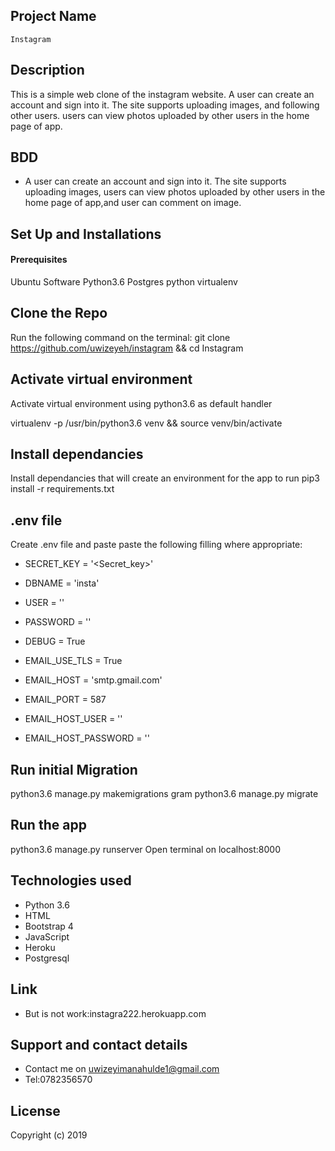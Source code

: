 ## Project Name
    Instagram

## Description
This is a simple web clone of the instagram website. A user can create an account and sign into it. The site supports uploading images, and following other users. users can view photos uploaded by other users in the home page of app.

## BDD
- A user can create an account and sign into it. The site supports uploading images, users can view photos uploaded by other users in the home page of app,and user can comment on image.

## Set Up and Installations
#### Prerequisites
Ubuntu Software
Python3.6
Postgres
python virtualenv

## Clone the Repo
Run the following command on the terminal: git clone https://github.com/uwizeyeh/instagram && cd Instagram

## Activate virtual environment
Activate virtual environment using python3.6 as default handler

virtualenv -p /usr/bin/python3.6 venv && source venv/bin/activate

## Install dependancies
Install dependancies that will create an environment for the app to run pip3 install -r requirements.txt

## .env file
Create .env file and paste paste the following filling where appropriate:

- SECRET_KEY = '<Secret_key>'
- DBNAME = 'insta'
- USER = '<Username>'
- PASSWORD = '<password>'
- DEBUG = True

- EMAIL_USE_TLS = True
- EMAIL_HOST = 'smtp.gmail.com'
- EMAIL_PORT = 587
- EMAIL_HOST_USER = '<your-email>'
- EMAIL_HOST_PASSWORD = '<your-password>'

## Run initial Migration
python3.6 manage.py makemigrations gram
python3.6 manage.py migrate

## Run the app
python3.6 manage.py runserver
Open terminal on localhost:8000

## Technologies used
- Python 3.6
- HTML
- Bootstrap 4
- JavaScript
- Heroku
- Postgresql
## Link
* But is not work:instagra222.herokuapp.com

## Support and contact details
- Contact me on uwizeyimanahulde1@gmail.com
- Tel:0782356570

## License
Copyright (c) 2019
















































